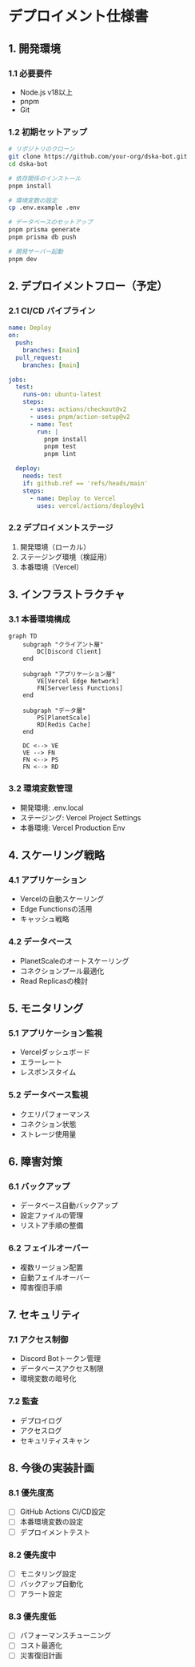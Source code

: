 # デプロイメント仕様書

## 1. 開発環境

### 1.1 必要要件
- Node.js v18以上
- pnpm
- Git

### 1.2 初期セットアップ
```bash
# リポジトリのクローン
git clone https://github.com/your-org/dska-bot.git
cd dska-bot

# 依存関係のインストール
pnpm install

# 環境変数の設定
cp .env.example .env

# データベースのセットアップ
pnpm prisma generate
pnpm prisma db push

# 開発サーバー起動
pnpm dev
```

## 2. デプロイメントフロー（予定）

### 2.1 CI/CD パイプライン
```yaml
name: Deploy
on:
  push:
    branches: [main]
  pull_request:
    branches: [main]

jobs:
  test:
    runs-on: ubuntu-latest
    steps:
      - uses: actions/checkout@v2
      - uses: pnpm/action-setup@v2
      - name: Test
        run: |
          pnpm install
          pnpm test
          pnpm lint

  deploy:
    needs: test
    if: github.ref == 'refs/heads/main'
    steps:
      - name: Deploy to Vercel
        uses: vercel/actions/deploy@v1
```

### 2.2 デプロイメントステージ
1. 開発環境（ローカル）
2. ステージング環境（検証用）
3. 本番環境（Vercel）

## 3. インフラストラクチャ

### 3.1 本番環境構成
```mermaid
graph TD
    subgraph "クライアント層"
        DC[Discord Client]
    end

    subgraph "アプリケーション層"
        VE[Vercel Edge Network]
        FN[Serverless Functions]
    end

    subgraph "データ層"
        PS[PlanetScale]
        RD[Redis Cache]
    end

    DC <--> VE
    VE --> FN
    FN <--> PS
    FN <--> RD
```

### 3.2 環境変数管理
- 開発環境: .env.local
- ステージング: Vercel Project Settings
- 本番環境: Vercel Production Env

## 4. スケーリング戦略

### 4.1 アプリケーション
- Vercelの自動スケーリング
- Edge Functionsの活用
- キャッシュ戦略

### 4.2 データベース
- PlanetScaleのオートスケーリング
- コネクションプール最適化
- Read Replicasの検討

## 5. モニタリング

### 5.1 アプリケーション監視
- Vercelダッシュボード
- エラーレート
- レスポンスタイム

### 5.2 データベース監視
- クエリパフォーマンス
- コネクション状態
- ストレージ使用量

## 6. 障害対策

### 6.1 バックアップ
- データベース自動バックアップ
- 設定ファイルの管理
- リストア手順の整備

### 6.2 フェイルオーバー
- 複数リージョン配置
- 自動フェイルオーバー
- 障害復旧手順

## 7. セキュリティ

### 7.1 アクセス制御
- Discord Botトークン管理
- データベースアクセス制限
- 環境変数の暗号化

### 7.2 監査
- デプロイログ
- アクセスログ
- セキュリティスキャン

## 8. 今後の実装計画

### 8.1 優先度高
- [ ] GitHub Actions CI/CD設定
- [ ] 本番環境変数の設定
- [ ] デプロイメントテスト

### 8.2 優先度中
- [ ] モニタリング設定
- [ ] バックアップ自動化
- [ ] アラート設定

### 8.3 優先度低
- [ ] パフォーマンスチューニング
- [ ] コスト最適化
- [ ] 災害復旧計画